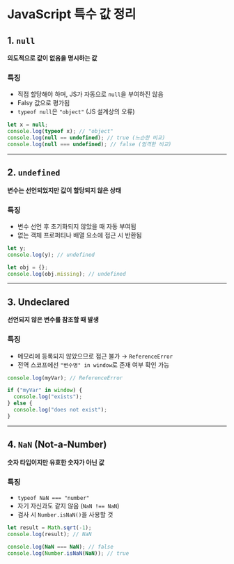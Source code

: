 # JavaScript 특수 값 정리

## 1. `null`

**의도적으로 값이 없음을 명시하는 값**

### 특징

- 직접 할당해야 하며, JS가 자동으로 `null`을 부여하진 않음
- Falsy 값으로 평가됨
- `typeof null`은 `"object"` (JS 설계상의 오류)

```js
let x = null;
console.log(typeof x); // "object"
console.log(null == undefined); // true (느슨한 비교)
console.log(null === undefined); // false (엄격한 비교)
```

---

## 2. `undefined`

**변수는 선언되었지만 값이 할당되지 않은 상태**

### 특징

- 변수 선언 후 초기화되지 않았을 때 자동 부여됨
- 없는 객체 프로퍼티나 배열 요소에 접근 시 반환됨

```js
let y;
console.log(y); // undefined

let obj = {};
console.log(obj.missing); // undefined
```

---

## 3. Undeclared

**선언되지 않은 변수를 참조할 때 발생**

### 특징

- 메모리에 등록되지 않았으므로 접근 불가 → `ReferenceError`
- 전역 스코프에선 `"변수명" in window`로 존재 여부 확인 가능

```js
console.log(myVar); // ReferenceError

if ("myVar" in window) {
  console.log("exists");
} else {
  console.log("does not exist");
}
```

---

## 4. `NaN` (Not-a-Number)

**숫자 타입이지만 유효한 숫자가 아닌 값**

### 특징

- `typeof NaN === "number"`
- 자기 자신과도 같지 않음 (`NaN !== NaN`)
- 검사 시 `Number.isNaN()`을 사용할 것

```js
let result = Math.sqrt(-1);
console.log(result); // NaN

console.log(NaN === NaN); // false
console.log(Number.isNaN(NaN)); // true
```
